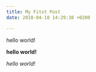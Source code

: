 ```yaml
---
title: My Fitst Post
date: 2018-04-10 14:29:38 +0200

---
```

hello world!

**hello world!**

_hello world!_